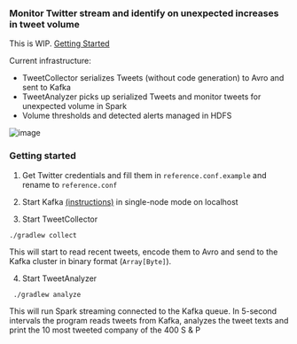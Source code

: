 
### Monitor Twitter stream and identify on unexpected increases in tweet volume

This is WIP.
[Getting Started](https://github.com/iyunbo/sentiment-detect#getting-started)

Current infrastructure:
- TweetCollector serializes Tweets (without code generation) to Avro and sent to Kafka
- TweetAnalyzer picks up serialized Tweets and monitor tweets for unexpected volume in Spark
- Volume thresholds and detected alerts managed in HDFS

![image](https://docs.google.com/drawings/d/1jVxh473mabBTm5tDIDd7dRRDgrNGorXefEp6ZDdyIyc/pub?w=960&h=720)

### Getting started

1. Get Twitter credentials and fill them in `reference.conf.example` and rename to `reference.conf`

2. Start Kafka [(instructions)](http://kafka.apache.org/documentation.html#introduction) in single-node mode on localhost

3. Start TweetCollector
```
./gradlew collect 
```
This will start to read recent tweets, encode them to Avro and send to the Kafka cluster in binary format (`Array[Byte]`). 

4. Start TweetAnalyzer
```
 ./gradlew analyze
```
This will run Spark streaming connected to the Kafka queue. In 5-second intervals 
the program reads tweets from Kafka, analyzes the tweet texts 
and print the 10 most tweeted company of the 400 S & P
 